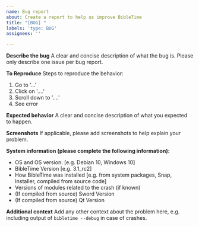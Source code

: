 ```yaml
---
name: Bug report
about: Create a report to help us improve BibleTime
title: "[BUG] "
labels: 'type: BUG'
assignees: ''

---
```


**Describe the bug**
A clear and concise description of what the bug is. Please only describe one issue per bug report.

**To Reproduce**
Steps to reproduce the behavior:
1. Go to '...'
2. Click on '....'
3. Scroll down to '....'
4. See error

**Expected behavior**
A clear and concise description of what you expected to happen.

**Screenshots**
If applicable, please add screenshots to help explain your problem.

**System information (please complete the following information):**
 - OS and OS version: [e.g. Debian 10, Windows 10]
 - BibleTime Version [e.g. 3.1_rc2]
 - How BibleTime was installed [e.g. from system packages, Snap, Installer, compiled from source code]
 - Versions of modules related to the crash (if known)
 - (If compiled from source) Sword Version
 - (If compiled from source) Qt Version

**Additional context**
Add any other context about the problem here, e.g. including output of `bibletime --debug` in case of crashes.
